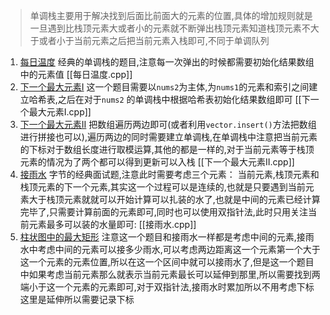 > 单调栈主要用于解决找到后面比前面大的元素的位置,具体的增加规则就是一旦遇到比栈顶元素大或者小的元素就不断弹出栈顶元素知道栈顶元素不大于或者小于当前元素之后把当前元素入栈即可,不同于单调队列

1. [每日温度](https://leetcode.cn/problems/daily-temperatures/description/) 经典的单调栈的题目,注意每一次弹出的时候都需要初始化结果数组中的元素值    [[每日温度.cpp]] 
2. [下一个最大元素I](https://leetcode.cn/problems/next-greater-element-i/)  这一个题目需要以`nums2`为主体,为`nums1`的元素和索引之间建立哈希表,之后在对于`nums2` 的单调栈中根据哈希表初始化结果数组即可     [[下一个最大元素I.cpp]] 
3. [下一个最大元素II](https://leetcode.cn/problems/next-greater-element-ii/description/) 把数组遍历两边即可(或者利用`vector.insert()`方法把数组进行拼接也可以),遍历两边的同时需要建立单调栈,在单调栈中注意把当前元素的下标对于数组长度进行取模运算,其他的都是一样的,对于当前元素等于栈顶元素的情况为了两个都可以得到更新可以入栈  [[下一个最大元素II.cpp]] 
4. [接雨水](https://leetcode.cn/problems/trapping-rain-water/description/)  字节的经典面试题,注意此时需要考虑三个元素： 当前元素,栈顶元素和栈顶元素的下一个元素,其实这一个过程可以是连续的,也就是只要遇到当前元素大于栈顶元素就就可以开始计算可以扎装的水了,也就是中间的元素已经计算完毕了,只需要计算前面的元素即可,同时也可以使用双指针法,此时只用关注当前元素最多可以装的水量即可: [[接雨水.cpp]] 
5. [柱状图中的最大矩形](https://leetcode.cn/problems/largest-rectangle-in-histogram/description/) 注意这一个题目和接雨水一样都是考虑中间的元素,接雨水中考虑中间的元素可以接多少雨水,可以考虑两边距离这一个元素第一个大于这一个元素的元素位置,所以在这一个区间中就可以接雨水了,但是这一个题目中如果考虑当前元素那么就表示当前元素最长可以延伸到那里,所以需要找到两端小于这一个元素的元素即可,对于双指针法,接雨水时累加所以不用考虑下标这里是延伸所以需要记录下标
